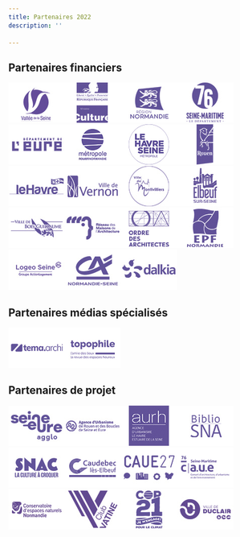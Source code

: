 ```yaml
---
title: Partenaires 2022
description: ''

---
```

## Partenaires financiers

![](/files/1_vallee_de_seine.jpg)![](/files/2_drac_normandie.jpg)![](/files/3_region_normandie.jpg)![](/files/4_departement_76.jpg)![](/files/5_departement_27.jpg)![](/files/6_metropole_rouen_normandie.jpg)![](/files/7_le_havre_seine_metropole.jpg)![](/files/8_rouen.jpg)![](/files/9_le_havre-2.jpg)![](/files/10_vernon-2.jpg)![](/files/11_montivilliers.jpg)![](/files/12_elbeuf.jpg)![](/files/13_bois_guillaume-1.jpg)![](/files/14_rma-1.jpg)![](/files/15_cnoa.jpg)![](/files/16_epfn.jpg)![](/files/17_logeo_seine-1.jpg)![](/files/18_ca_normandie_seine-1.jpg)![](/files/19_dalkia-1.jpg) 

## Partenaires médias spécialisés

![](/files/35_tema.jpg)![](/files/36_topophile.jpg)

## Partenaires de projet

![](/files/1_agglo-seine-eure.jpg)![](/files/2_aurbse.jpg)![](/files/3_aurh.jpg)![](/files/4_bibliosna.jpg)![](/files/4_snac-la-culture-a-croquer.jpg)![](/files/5_caudebec.jpg)![](/files/6_caue_27.jpg)![](/files/7_caue_76.jpg)![](/files/8_cen_normandie.jpg)![](/files/9_club_vatine.jpg)![](/files/10_cop21.jpg)![](/files/11_duclair.jpg)